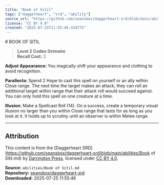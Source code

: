 ```yaml
---
title: "Book of Sitil"
tags: ["daggerheart", "srd", "ability"]
source_url: "https://github.com/seansbox/daggerheart-srd/blob/main/abilities/Book of Sitil.md"
license: "CC BY 4.0"
created: "2025-07-25T11:55:46.419772"
---
```


﻿# BOOK OF SITIL

> **Level 2 Codex Grimoire**  
> **Recall Cost:** 2

**Adjust Appearance:** You magically shift your appearance and clothing to avoid recognition.

**Parallecta:** Spend 2 Hope to cast this spell on yourself or an ally within Close range. The next time the target makes an attack, they can roll an additional target within range that their attack roll would succeed against. You can only hold this spell on one creature at a time.

**Illusion:** Make a Spellcast Roll (14).
On a success, create a temporary visual illusion no larger than you within Close range that lasts for as long as you look at it. It holds up to scrutiny until an observer is within Melee range.

---

## Attribution

This content is from the [Daggerheart SRD](https://github.com/seansbox/daggerheart-srd/blob/main/abilities/Book of Sitil.md) by [Darrington Press](https://darringtonpress.com/), licensed under [CC BY 4.0](https://creativecommons.org/licenses/by/4.0/).

**Source:** `abilities/Book of Sitil.md`  
**Repository:** [seansbox/daggerheart-srd](https://github.com/seansbox/daggerheart-srd)  
**Downloaded:** 2025-07-25 11:55:46

